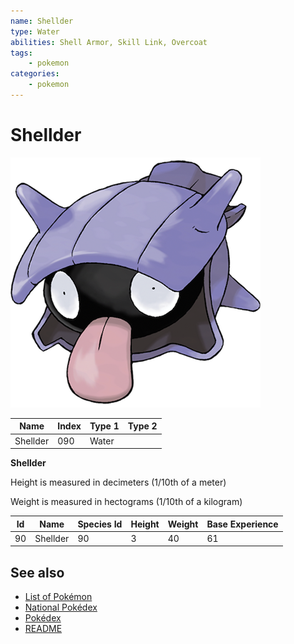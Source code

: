 ```yaml
---
name: Shellder
type: Water
abilities: Shell Armor, Skill Link, Overcoat
tags:
    - pokemon
categories:
    - pokemon
---
```


# Shellder


![Shellder](images/090.png)

| **Name** | **Index** | **Type 1** | **Type 2** |
|----|----|----|----|
| Shellder | 090 | Water  |  |

**Shellder** 


Height is measured in decimeters (1/10th of a meter)

Weight is measured in hectograms (1/10th of a kilogram)

| **Id** | **Name** | **Species Id** | **Height** | **Weight** | **Base Experience** |
|--------|----------|----------------|------------|------------|---------------------|
| 90 | Shellder | 90 | 3 | 40 | 61 |


## See also

- [List of Pokémon](../pokemon.md)
- [National Pokédex](../national_pokedex.md)
- [Pokédex](../pokedex.md)
- [README](../README.md)
